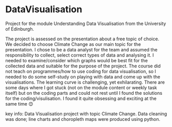 # DataVisualisation
Project for the module Understanding Data Visualisation from the University of Edinburgh.

The project is assessed on the presentation about a free topic of choice. We decided to choose Climate Change as our main topic for the presentation. I chose to be a data analyst for the team and assumed the responsibility to collect, select correct types of data and analysing it. I needed to examine/consider which graphs would be best fit for the collected data and suitable for the purpose of the project.
The course did not teach on programmes/how to use coding for data visualisation, so I needed to do some self-study on playing with data and come up with the visualisations. The learning curve is challenging, yet exhilarating. There are some days where I got stuck (not on the module content or weekly task itself) but on the coding parts and could not rest until I found the solutions for the coding/visulisation. I found it quite obsessing and exciting at the same time 😊



key info: Data Visualisation project with topic Climate Change. Data cleaning was done; line charts and choropleth maps were produced using python. 
